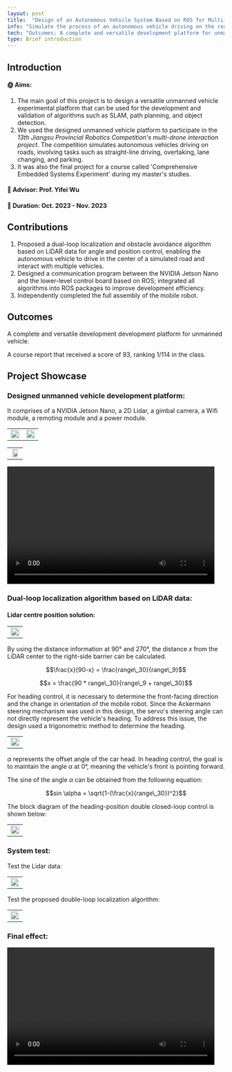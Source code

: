 ```yaml
---
layout: post
title:  "Design of an Autonomous Vehicle System Based on ROS for Multi-Vehicle Interaction Scenarios"
info: "Simulate the process of an autonomous vehicle driving on the road."
tech: "Outcomes: A complete and versatile development platform for unmanned vehicles."
type: Brief introduction
---
```


## Introduction

#### &#127774; Aims: 

1. The main goal of this project is to design a versatile unmanned vehicle experimental platform that can be used for the development and validation of algorithms such as SLAM, path planning, and object detection.
2. We used the designed unmanned vehicle platform to participate in the *13th Jiangsu Provincial Robotics Competition's multi-drone interaction project*. The competition simulates autonomous vehicles driving on roads, involving tasks such as straight-line driving, overtaking, lane changing, and parking.
3. It was also the final project for a course called 'Comprehensive Embedded Systems Experiment' during my master's studies. 
   

#### &#128221; Advisor: Prof. Yifei Wu 

#### &#128197; Duration: Oct. 2023 - Nov. 2023

## Contributions

1. Proposed a dual-loop localization and obstacle avoidance algorithm based on LiDAR data for angle and position control, enabling the autonomous vehicle to drive in the center of a simulated road and interact with multiple vehicles.
2. Designed a communication program between the NVIDIA Jetson Nano and the lower-level control board based on ROS; integrated all algorithms into ROS packages to improve development efficiency.
3. Independently completed the full assembly of the mobile robot.


## Outcomes
 
A complete and versatile development development platform for unmanned vehicle.

A course report that received a score of 93, ranking 1/114 in the class.

## Project Showcase

### Designed unmanned vehicle development platform:

It comprises of a NVIDIA Jetson Nano, a 2D Lidar, a gimbal camera, a Wifi module, a remoting module and a power module.

<table rules="none" align="center">
	<tr>
		<td>
			<center>
				<img src="https://effun.xyz/assets/img/20220928/2.jpg" width="100%" />
				<br/>
				<font color="AAAAAA"></font>
			</center>
		</td>
        		<td>
			<center>
				<img src="https://effun.xyz/assets/img/20220928/1.jpg" width="100%" />
				<br/>
				<font color="AAAAAA"></font>
			</center>
		</td>
        </td>
	</tr>
</table>

<table rules="none" align="center">
	<tr>
		<td>
			<center>
				<img src="https://effun.xyz/assets/img/20220928/微信图片_20240907205620.jpg" width="80%" />
				<br/>
				<font color="AAAAAA"></font>
			</center>
		</td>
	</tr>
</table>
        		
<video width="480" height="272" controls>
    
    <source src="https://effun.xyz/assets/img/20220928/ackerman-2.mp4" type="video/mp4">

</video>

### Dual-loop localization algorithm based on LiDAR data:

####  Lidar centre position solution:

<table rules="none" align="center">
	<tr>
		<td>
			<center>
				<img src="https://effun.xyz/assets/img/20220928/Quicker_20240907_211427.png" width="100%" />
				<br/>
				<font color="AAAAAA"></font>
			</center>
		</td>
	</tr>
</table>

By using the distance information at 90° and 270°, the distance $x$ from the LiDAR center to the right-side barrier can be calculated.

$$\frac{x}{90-x} = \frac{range\_30}{range\_9}$$

$$x = \frac{90 * range\_30}{range\_9 + range\_30}$$

For heading control, it is necessary to determine the front-facing direction and the change in orientation of the mobile robot. Since the Ackermann steering mechanism was used in this design, the servo's steering angle can not directly represent the vehicle's heading. To address this issue, the design used a trigonometric method to determine the heading.

<table rules="none" align="center">
	<tr>
		<td>
			<center>
				<img src="https://effun.xyz/assets/img/20220928/Quicker_20240907_211522.png" width="100%" />
				<br/>
				<font color="AAAAAA"></font>
			</center>
		</td>
	</tr>
</table>

$\alpha$ represents the offset angle of the car head. In heading control, the goal is to maintain the angle $\alpha$ at 0°, meaning the vehicle's front is pointing forward.

The sine of the angle $\alpha$ can be obtained from the following equation:

$$sin \alpha = \sqrt{1-(\frac{x}{range\_30})^2}$$

The block diagram of the heading-position double closed-loop control is shown below:

<table rules="none" align="center">
	<tr>
		<td>
			<center>
				<img src="https://effun.xyz/assets/img/20220928/Quicker_20240907_211552.png" width="100%" />
				<br/>
				<font color="AAAAAA"></font>
			</center>
		</td>
	</tr>
</table>

### System test:

Test the Lidar data:

<table rules="none" align="center">
	<tr>
		<td>
			<center>
				<img src="https://effun.xyz/assets/img/20220928/3.jpg" width="1000%" />
				<br/>
				<font color="AAAAAA"></font>
			</center>
		</td>
	</tr>
</table>

Test the proposed double-loop localization algorithm:

<table rules="none" align="center">
	<tr>
		<td>
			<center>
				<img src="https://effun.xyz/assets/img/20220928/4.jpg" width="1000%" />
				<br/>
				<font color="AAAAAA"></font>
			</center>
		</td>
	</tr>
</table>

### Final effect:

<video width="480" height="272" controls>
    
    <source src="ackerman-1" type="video/mp4">

</video>